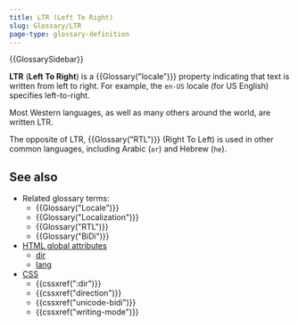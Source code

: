 ```yaml
---
title: LTR (Left To Right)
slug: Glossary/LTR
page-type: glossary-definition
---
```


{{GlossarySidebar}}

**LTR** (**Left To Right**) is a {{Glossary("locale")}} property indicating that text is written from left to right. For example, the `en-US` locale (for US English) specifies left-to-right.

Most Western languages, as well as many others around the world, are written LTR.

The opposite of LTR, {{Glossary("RTL")}} (Right To Left) is used in other common languages, including Arabic (`ar`) and Hebrew (`he`).

## See also

- Related glossary terms:
  - {{Glossary("Locale")}}
  - {{Glossary("Localization")}}
  - {{Glossary("RTL")}}
  - {{Glossary("BiDi")}}
- [HTML global attributes](/en-US/docs/Web/HTML/Reference/Global_attributes)
  - [dir](/en-US/docs/Web/HTML/Reference/Global_attributes/dir)
  - [lang](/en-US/docs/Web/HTML/Reference/Global_attributes/lang)
- [CSS](/en-US/docs/Web/CSS)
  - {{cssxref(":dir")}}
  - {{cssxref("direction")}}
  - {{cssxref("unicode-bidi")}}
  - {{cssxref("writing-mode")}}
